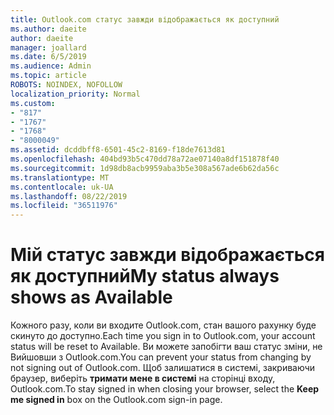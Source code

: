 ```yaml
---
title: Outlook.com статус завжди відображається як доступний
ms.author: daeite
author: daeite
manager: joallard
ms.date: 6/5/2019
ms.audience: Admin
ms.topic: article
ROBOTS: NOINDEX, NOFOLLOW
localization_priority: Normal
ms.custom:
- "817"
- "1767"
- "1768"
- "8000049"
ms.assetid: dcddbff8-6501-45c2-8169-f18de7613d81
ms.openlocfilehash: 404bd93b5c470dd78a72ae07140a8df151878f40
ms.sourcegitcommit: 1d98db8acb9959aba3b5e308a567ade6b62da56c
ms.translationtype: MT
ms.contentlocale: uk-UA
ms.lasthandoff: 08/22/2019
ms.locfileid: "36511976"
---
```

# <a name="my-status-always-shows-as-available"></a><span data-ttu-id="f489f-102">Мій статус завжди відображається як доступний</span><span class="sxs-lookup"><span data-stu-id="f489f-102">My status always shows as Available</span></span>

<span data-ttu-id="f489f-103">Кожного разу, коли ви входите Outlook.com, стан вашого рахунку буде скинуто до доступно.</span><span class="sxs-lookup"><span data-stu-id="f489f-103">Each time you sign in to Outlook.com, your account status will be reset to Available.</span></span> <span data-ttu-id="f489f-104">Ви можете запобігти ваш статус зміни, не Вийшовши з Outlook.com.</span><span class="sxs-lookup"><span data-stu-id="f489f-104">You can prevent your status from changing by not signing out of Outlook.com.</span></span> <span data-ttu-id="f489f-105">Щоб залишатися в системі, закриваючи браузер, виберіть **тримати мене в системі** на сторінці входу, Outlook.com.</span><span class="sxs-lookup"><span data-stu-id="f489f-105">To stay signed in when closing your browser, select the **Keep me signed in** box on the Outlook.com sign-in page.</span></span>
